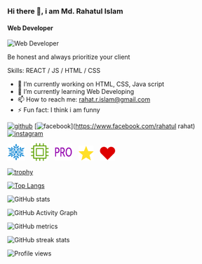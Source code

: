 ### Hi there 👋, i am Md. Rahatul Islam
#### Web Developer
![Web Developer](https://www.facebook.com/photo/?fbid=6643114322423045&set=a.420651548002718)

Be honest and always prioritize your client

Skills: REACT / JS / HTML / CSS

- 🔭 I’m currently working on HTML, CSS, Java script 
- 🌱 I’m currently learning Web Developing 
- 📫 How to reach me: rahat.r.islam@gmail.com 
- ⚡ Fun fact: I think i am funny 


[<img src='https://cdn.jsdelivr.net/npm/simple-icons@3.0.1/icons/github.svg' alt='github' height='40'>](https://github.com/rahatulrahat)  [<img src='https://cdn.jsdelivr.net/npm/simple-icons@3.0.1/icons/facebook.svg' alt='facebook' height='40'>](https://www.facebook.com/rahatul rahat)  [<img src='https://cdn.jsdelivr.net/npm/simple-icons@3.0.1/icons/instagram.svg' alt='instagram' height='40'>](https://www.instagram.com/rahatul_rahat/)  

<a href='https://archiveprogram.github.com/'><img src='https://raw.githubusercontent.com/acervenky/animated-github-badges/master/assets/acbadge.gif' width='40' height='40'></a> <a href='https://docs.github.com/en/developers'><img src='https://raw.githubusercontent.com/acervenky/animated-github-badges/master/assets/devbadge.gif' width='40' height='40'></a> <a href='https://github.com/pricing'><img src='https://raw.githubusercontent.com/acervenky/animated-github-badges/master/assets/pro.gif' width='40' height='40'></a> <a href='https://stars.github.com/'><img src='https://raw.githubusercontent.com/acervenky/animated-github-badges/master/assets/starbadge.gif' width='35' height='35'></a> <a href='https://docs.github.com/en/github/supporting-the-open-source-community-with-github-sponsors'><img src='https://raw.githubusercontent.com/acervenky/animated-github-badges/master/assets/sponsorbadge.gif' width='35' height='35'></a> 

[![trophy](https://github-profile-trophy.vercel.app/?username=rahatulrahat)](https://github.com/ryo-ma/github-profile-trophy)

[![Top Langs](https://github-readme-stats.vercel.app/api/top-langs/?username=rahatulrahat)](https://github.com/anuraghazra/github-readme-stats)

![GitHub stats](https://github-readme-stats.vercel.app/api?username=rahatulrahat&show_icons=true&count_private=true)  

![GitHub Activity Graph](https://activity-graph.herokuapp.com/graph?username=rahatulrahat)  

![GitHub metrics](https://metrics.lecoq.io/rahatulrahat)  

![GitHub streak stats](https://streak-stats.demolab.com/?user=rahatulrahat)  

![Profile views](https://gpvc.arturio.dev/rahatulrahat)  
